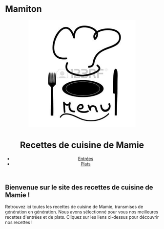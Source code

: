 # Mamiton
<body>
  <header>
    <img src="logoo.jpg">
    <h1>Recettes de cuisine de Mamie</h1>
    <nav>
      <ul>
        <li><a href="lesentrees.png">Entrées</a></li>
        <li><a href="plats.html">Plats</a></li>
      </ul>
    </nav>
  </header>
  <main>
    <h2>Bienvenue sur le site des recettes de cuisine de Mamie !</h2>
    <p>Retrouvez ici toutes les recettes de cuisine de Mamie, transmises de génération en génération. Nous avons sélectionné pour vous nos meilleures recettes d'entrées et de plats. Cliquez sur les liens ci-dessus pour découvrir nos recettes !</p>
  </main>
</body>
  
    
    

